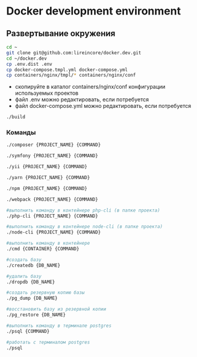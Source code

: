 # Docker development environment

## Развертывание окружения

``` bash
cd ~
git clone git@github.com:lireincore/docker.dev.git
cd ~/docker.dev
cp .env.dist .env
cp docker-compose.tmpl.yml docker-compose.yml
cp containers/nginx/tmpl/* containers/nginx/conf
```

- скопируйте в каталог containers/nginx/conf конфигурации используемых проектов
- файл .env можно редактировать, если потребуется
- файл docker-compose.yml можно редактировать, если потребуется

``` bash
./build
```

### Команды

``` bash
./composer {PROJECT_NAME} {COMMAND}

./symfony {PROJECT_NAME} {COMMAND}

./yii {PROJECT_NAME} {COMMAND}

./yarn {PROJECT_NAME} {COMMAND}

./npm {PROJECT_NAME} {COMMAND}

./webpack {PROJECT_NAME} {COMMAND}

#выполнить команду в контейнере php-cli (в папке проекта)
./php-cli {PROJECT_NAME} {COMMAND}

#выполнить команду в контейнере node-cli (в папке проекта)
./node-cli {PROJECT_NAME} {COMMAND}

#выполнить команду в контейнере
./cmd {CONTAINER} {COMMAND}

#создать базу
./createdb {DB_NAME}

#удалить базу
./dropdb {DB_NAME}

#создать резервную копию базы
./pg_dump {DB_NAME}

#восстановить базу из резервной копии
./pg_restore {DB_NAME}

#выполнить команду в терминале postgres
./psql {COMMAND}

#работать с терминалом postgres
./psql
```